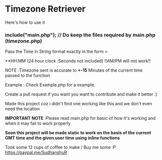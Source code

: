 # Timezone Retriever 

Here's how to use it

### include("main.php"); // Do keep the files required by main.php (timezone.php)

Pass the Time in String format exactly in the form >

**HH:MM (24 hour clock :Seconds not included) !!AM/PM will not work!!

NOTE :Timezone sent is accurate to **+-15** Minutes of the current time passed to the function

Example : Check Example.php for a example.

Create a pull request if you want you want to contribute and make it better :)

Made this project coz i didn't find one working like this and we don't even need the location

**IMPORTANT NOTE** :Please read main.php for basic of how it's working and when it may fail to work properly

**Soon this project will be made static to work on the basis of the current GMT time and the given user time using inline functions**

Took some 12 cups of coffee to make / Buy me some :P https://paypal.me/SudhanshuR
